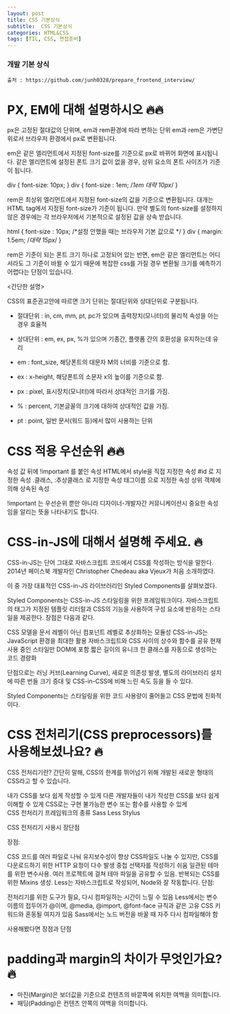 ```yaml
---
layout: post
title: CSS 기본상식
subtitle:  CSS 기본상식
categories: HTML&CSS
tags: [TIL, CSS, 면접준비]
---
```


### 개발 기본 상식
``출처 : https://github.com/junh0328/prepare_frontend_interview/ ``



# PX, EM에 대해 설명하시오 🔥🔥

px은 고정된 절대값의 단위며, em과 rem환경에 따라 변하는 단위
em과 rem은 가변단위로서 브라우저 환경에서 px로 변환됩니다.

em은 같은 엘리먼트에서 지정된 font-size를 기준으로 px로 바뀌어 화면에 표시됩니다. 같은 엘리먼트에 설정된 폰트 크기 값이 없을 경우, 상위 요소의 폰트 사이즈가 기준이 됩니다.

div {
  font-size: 10px;
}
div {
  font-size : 1em; /*1em 대략 10px*/
}
 

rem은 최상위 엘리먼트에서 지정된 font-size의 값을 기준으로 변환됩니다. 대개는 HTML tag에서 지정된 font-size가 기준이 됩니다. 만약 별도의 font-size를 설정하지 않은 경우에는 각 브라우저에서 기본적으로 설정된 값을 상속 받습니다.

html {
  font-size : 10px; /*설정 안했을 때는 브라우저 기본 값으로 */
}
div {
  margin: 1.5em; /*대략 15px*/
}

 rem은 기준이 되는 폰트 크기 하나로 고정되어 있는 반면, em은 같은 엘리먼트는 어디서라도 그 기준이 바뀔 수 있기 때문에 복잡한 css를 가질 경우 변환될 크기를 예측하기 어렵다는 단점이 있습니다.

<간단한 설명>



CSS의 표준권고안에 따르면 크기 단위는 절대단위와 상대단위로 구분됩니다.
- 절대단위 : in, cm, mm, pt, pc가 있으며 출력장치(모니터)의 물리적 속성을 아는 경우 효율적
- 상대단위 : em, ex, px, %가 있으며 기종간, 플랫폼 간의 호환성을 유지하는데 유리

 

- em : font_size, 해당폰트의 대문자 M의 너비를 기준으로 함.
- ex : x-height, 해당폰트의 소문자 x의 높이를 기준으로 함.
- px : pixel, 표시장치(모니터)에 따라서 상대적인 크기를 가짐.
- %  : percent, 기본글꼴의 크기에 대하여 상대적인 값을 가짐.
- pt  : point, 일반 문서(워드 등)에서 많이 사용하는 단위



# CSS 적용 우선순위 🔥🔥
속성 값 뒤에 !important 를 붙인 속성
HTML에서 style을 직접 지정한 속성
#id 로 지정한 속성
.클래스, :추상클래스 로 지정한 속성
태그이름 으로 지정한 속성
상위 객체에 의해 상속된 속성

!important 는 우선순위 뿐만 아니라 디자이너-개발자간 커뮤니케이션시 중요한 속성임을 알리는 뜻을 나타내기도 합니다.

# CSS-in-JS에 대해서 설명해 주세요. 🔥
CSS-in-JS는 단어 그대로 자바스크립트 코드에서 CSS를 작성하는 방식을 말한다. 2014년 페이스북 개발자인 Christopher Chedeau aka Vjeux가 처음 소개하였다.

이 중 가장 대표적인 CSS-in-JS 라이브러리인 Styled Components를 살펴보겠다.

Styled Components는 CSS-in-JS 스타일링을 위한 프레임워크이다. 자바스크립트의 태그가 지정된 템플릿 리터럴과 CSS의 기능을 사용하여 구성 요소에 반응하는 스타일을 제공한다. 장점은 다음과 같다.

 

CSS 모델을 문서 레벨이 아닌 컴포넌트 레벨로 추상화하는 모듈성
CSS-in-JS는 JavaScript 환경을 최대한 활용
자바스크립트와 CSS 사이의 상수와 함수를 공유
현재 사용 중인 스타일만 DOM에 포함
짧은 길이의 유니크 한 클래스를 자동으로 생성하는 코드 경량화
 

단점으로는 러닝 커브(Learning Curve), 새로운 의존성 발생, 별도의 라이브러리 설치에 따른 번들 크기 증대 및 CSS-in-CSS에 비해 느린 속도 등을 들 수 있다.

Styled Components는 스타일링을 위한 코드 사용량이 줄어들고 CSS 문법에 친화적이다.

# CSS 전처리기(CSS preprocessors)를 사용해보셨나요? 🔥



CSS 전처리기란?
간단히 말해, CSS의 한계를 뛰어넘기 위해 개발된 새로운 형태의 CSS라고 할 수 있습니다.

내가 CSS를 보다 쉽게 작성할 수 있게 
다른 개발자들이 내가 작성한 CSS를 보다 쉽게 이해할 수 있게
CSS로는 구현 불가능한 변수 또는 함수를 사용할 수 있게  
CSS 전처리기 프레임워크의 종류
Sass
Less
Stylus

CSS 전처리기 사용시 장단점
 

장점:

CSS 코드를 여러 파일로 나눠 유지보수성이 향상
CSS파일도 나눌 수 있지만, CSS를 다운로드하기 위한 HTTP 요청이 다수 발생
중첩 선택자를 작성하기 쉬움
일관된 테마를 위한 변수사용. 여러 프로젝트에 걸쳐 테마 파일을 공유할 수 있음.
반복되는 CSS를 위한 Mixins 생성.
Less는 자바스크립트로 작성되어, Node와 잘 작동합니다.
단점:

전처리기를 위한 도구가 필요, 다시 컴파일하는 시간이 느릴 수 있음
Less에서는 변수 이름의 접두어가 @이며, @media, @import, @font-face 규칙과 같은 고유 CSS 키워드와 혼동될 여지가 있음
Sass에서는 노드 버전을 바꿀 때 자주 다시 컴파일해야 함


사용해봤다면 장점과 단점
# padding과 margin의 차이가 무엇인가요? 🔥


- 마진(Margin)은 보더값을 기준으로 컨텐츠의 바깥쪽에 위치한 여백을 의미합니다.
- 패딩(Padding)은 컨텐츠 안쪽의 여백을 의미합니다. 
